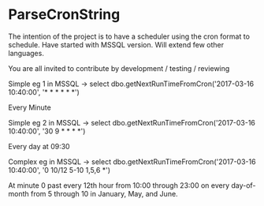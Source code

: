 # ParseCronString
The intention of the project is to have a scheduler using the cron format to schedule. 
Have started with MSSQL version. Will extend few other languages. 

You are all invited to contribute by development / testing / reviewing

Simple eg 1 in MSSQL -> select dbo.getNextRunTimeFromCron('2017-03-16 10:40:00', '* * * * * *')

Every Minute

Simple eg 2 in MSSQL -> select dbo.getNextRunTimeFromCron('2017-03-16 10:40:00', '30 9 * * * *')

Every day at 09:30


Complex eg in MSSQL -> select dbo.getNextRunTimeFromCron('2017-03-16 10:40:00', '0 10/12 5-10 1,5,6 *')

At minute 0 past every 12th hour from 10:00 through 23:00 on every day-of-month from 5 through 10 in January, May, and June.
